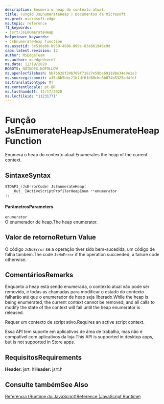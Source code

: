 ```yaml
---
description: Enumera o heap do contexto atual.
title: Função JsEnumerateHeap | Documentos da Microsoft
ms.prod: microsoft-edge
ms.topic: reference
f1_keywords:
- jsrt/JsEnumerateHeap
helpviewer_keywords:
- JsEnumerateHeap function
ms.assetid: 3e518e0b-b959-4686-899c-83e6b1946c9d
caps.latest.revision: 12
author: MSEdgeTeam
ms.author: msedgedevrel
ms.date: 11/19/2020
ROBOTS: NOINDEX,NOFOLLOW
ms.openlocfilehash: bb76b28f24b769f71827e59be691188e34e9e1a3
ms.sourcegitcommit: a35a6b5bbc21b7df61d08cbc6b074b5325ad4fef
ms.translationtype: MT
ms.contentlocale: pt-BR
ms.lasthandoff: 12/17/2020
ms.locfileid: "11231771"
---
```

# <span data-ttu-id="eecb4-103">Função JsEnumerateHeap</span><span class="sxs-lookup"><span data-stu-id="eecb4-103">JsEnumerateHeap Function</span></span>

<span data-ttu-id="eecb4-104">Enumera o heap do contexto atual.</span><span class="sxs-lookup"><span data-stu-id="eecb4-104">Enumerates the heap of the current context.</span></span>  
  
## <span data-ttu-id="eecb4-105">Sintaxe</span><span class="sxs-lookup"><span data-stu-id="eecb4-105">Syntax</span></span>  
  
```cpp  
STDAPI_(JsErrorCode) JsEnumerateHeap(  
   _Out_ IActiveScriptProfilerHeapEnum **enumerator  
);  
```  
  
#### <span data-ttu-id="eecb4-106">Parâmetros</span><span class="sxs-lookup"><span data-stu-id="eecb4-106">Parameters</span></span>  
 `enumerator`  
 <span data-ttu-id="eecb4-107">O enumerador de heap.</span><span class="sxs-lookup"><span data-stu-id="eecb4-107">The heap enumerator.</span></span>  
  
## <span data-ttu-id="eecb4-108">Valor de retorno</span><span class="sxs-lookup"><span data-stu-id="eecb4-108">Return Value</span></span>  
 <span data-ttu-id="eecb4-109">O código `JsNoError` se a operação tiver sido bem-sucedida, um código de falha também.</span><span class="sxs-lookup"><span data-stu-id="eecb4-109">The code `JsNoError` if the operation succeeded, a failure code otherwise.</span></span>  
  
## <span data-ttu-id="eecb4-110">Comentários</span><span class="sxs-lookup"><span data-stu-id="eecb4-110">Remarks</span></span>  
 <span data-ttu-id="eecb4-111">Enquanto a heap está sendo enumerada, o contexto atual não pode ser removido, e todas as chamadas para modificar o estado do contexto falharão até que o enumerador de heap seja liberado.</span><span class="sxs-lookup"><span data-stu-id="eecb4-111">While the heap is being enumerated, the current context cannot be removed, and all calls to modify the state of the context will fail until the heap enumerator is released.</span></span>  
  
 <span data-ttu-id="eecb4-112">Requer um contexto de script ativo.</span><span class="sxs-lookup"><span data-stu-id="eecb4-112">Requires an active script context.</span></span>  
  
 <span data-ttu-id="eecb4-113">Essa API tem suporte em aplicativos de área de trabalho, mas não é compatível com aplicativos da loja.</span><span class="sxs-lookup"><span data-stu-id="eecb4-113">This API is supported in desktop apps, but is not supported in Store apps.</span></span>  
  
## <span data-ttu-id="eecb4-114">Requisitos</span><span class="sxs-lookup"><span data-stu-id="eecb4-114">Requirements</span></span>  
 <span data-ttu-id="eecb4-115">**Header:** jsrt. h</span><span class="sxs-lookup"><span data-stu-id="eecb4-115">**Header:** jsrt.h</span></span>  
  
## <span data-ttu-id="eecb4-116">Consulte também</span><span class="sxs-lookup"><span data-stu-id="eecb4-116">See Also</span></span>  
 [<span data-ttu-id="eecb4-117">Referência (Runtime do JavaScript)</span><span class="sxs-lookup"><span data-stu-id="eecb4-117">Reference (JavaScript Runtime)</span></span>](../chakra-hosting/reference-javascript-runtime.md)
